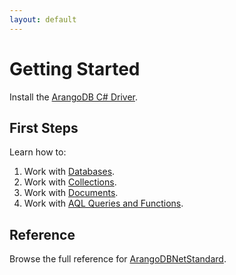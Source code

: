 ```yaml
---
layout: default
---
```

# Getting Started

Install the [ArangoDB C# Driver](dotnet-installation.md).

## First Steps

Learn how to:
1. Work with [Databases](dotnet-databases.md).
2. Work with [Collections](dotnet-collections.md).
3. Work with [Documents](dotnet-documents.md).
4. Work with [AQL Queries and Functions](dotnet-aql.md).

## Reference

Browse the full reference for [ArangoDBNetStandard](dotnet-reference/Home.md).